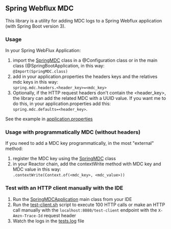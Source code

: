 ## Spring Webflux MDC

This library is a utility for adding MDC logs to a Spring Webflux application (with Spring Boot version 3).

### Usage
In your Spring WebFlux Application: 
1. import the [SpringMDC](./src/main/java/com/vincenzoracca/webflux/mdc/SpringMDC.java) class in a @Configuration class
   or in the main class (@SpringBootApplication, in this way: \
   `@Import(SpringMDC.class)`
2. add in your application.properties the headers keys and the relatives mdc keys in this way: \
  `spring.mdc.headers.<header_key>=<mdc_key>`
3. Optionally, if the HTTP request headers don't contain the <header_key>, the library can add the related MDC with a 
   UUID value. If you want me to do this, in your application.properties add this: \
   `spring.mdc.defaults=<header_key>`.

See the example in [application.properties](./src/test/resources/application.properties)

### Usage with programmatically MDC (without headers)
If you need to add a MDC key programmatically, in the most "external" method:
1. register the MDC key using the [SpringMDC](./src/main/java/com/vincenzoracca/webflux/mdc/util/MDCUtil.java) class
2. in your Reactor chain, add the contextWrite method with MDC key and MDC value in this way: \
   `.contextWrite(Context.of(<mdc_key>, <mdc_value>))`

### Test with an HTTP client manually with the IDE
1. Run the [SpringMDCApplication](./src/test/java/com/vincenzoracca/webflux/mdc//SpringMDCApplication.java) main class from your IDE
2. Run the [test-client.sh](./src/test/resources/test-client.sh) script to execute 100 HTTP calls or
   make an HTTP call manually with the `localhost:8080/test-client` endpoint with the `X-Amzn-Trace-Id` request header
3. Watch the logs in the [tests.log](./src/test/resources/tests.log) file